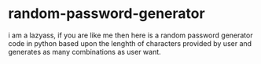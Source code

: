 # random-password-generator
i am a lazyass, if you are like me then here is a random password generator code in python based upon the lenghth of characters provided by user and generates as many combinations as user want.
